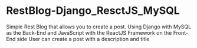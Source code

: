 # RestBlog-Django_ResctJS_MySQL
Simple Rest Blog that allows you to create a post. Using Django with MySQL as the Back-End and JavaScript with the ReactJS Framework on the Front-End side
User can create a post with a description and title
